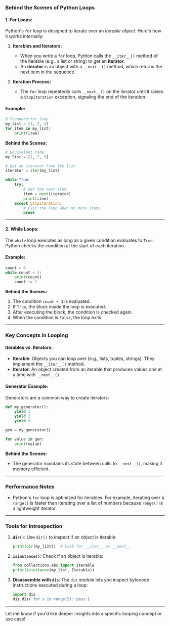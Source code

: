 

### **Behind the Scenes of Python Loops**

#### **1. For Loops:**
Python's `for` loop is designed to iterate over an *iterable object*. Here's how it works internally:

1. **Iterables and Iterators:**
   - When you write a `for` loop, Python calls the `__iter__()` method of the iterable (e.g., a list or string) to get an **iterator**.
   - An **iterator** is an object with a `__next__()` method, which returns the next item in the sequence.

2. **Iteration Process:**
   - The `for` loop repeatedly calls `__next__()` on the iterator until it raises a `StopIteration` exception, signaling the end of the iteration.

#### Example:
```python
# Standard for loop
my_list = [1, 2, 3]
for item in my_list:
    print(item)
```

**Behind the Scenes:**
```python
# Equivalent code
my_list = [1, 2, 3]

# Get an iterator from the list
iterator = iter(my_list)

while True:
    try:
        # Get the next item
        item = next(iterator)
        print(item)
    except StopIteration:
        # Exit the loop when no more items
        break
```

---

#### **2. While Loops:**
The `while` loop executes as long as a given condition evaluates to `True`. Python checks the condition at the start of each iteration.

#### Example:
```python
count = 0
while count < 3:
    print(count)
    count += 1
```

**Behind the Scenes:**
1. The condition `count < 3` is evaluated.
2. If `True`, the block inside the loop is executed.
3. After executing the block, the condition is checked again.
4. When the condition is `False`, the loop exits.

---

### **Key Concepts in Looping**

#### **Iterables vs. Iterators:**
- **Iterable**: Objects you can loop over (e.g., lists, tuples, strings). They implement the `__iter__()` method.
- **Iterator**: An object created from an iterable that produces values one at a time with `__next__()`.

#### **Generator Example:**
Generators are a common way to create iterators:
```python
def my_generator():
    yield 1
    yield 2
    yield 3

gen = my_generator()

for value in gen:
    print(value)
```

**Behind the Scenes:**
- The generator maintains its state between calls to `__next__()`, making it memory efficient.

---

### **Performance Notes**
- Python's `for` loop is optimized for iterables. For example, iterating over a `range()` is faster than iterating over a list of numbers because `range()` is a lightweight iterator.

---

### **Tools for Introspection**
1. **`dir()`**:
   Use `dir()` to inspect if an object is iterable:
   ```python
   print(dir(my_list))  # Look for __iter__ or __next__
   ```

2. **`isinstance()`**:
   Check if an object is iterable:
   ```python
   from collections.abc import Iterable
   print(isinstance(my_list, Iterable))
   ```

3. **Disassemble with `dis`**:
   The `dis` module lets you inspect bytecode instructions executed during a loop:
   ```python
   import dis
   dis.dis('for x in range(5): pass')
   ```

---

Let me know if you'd like deeper insights into a specific looping concept or use case!